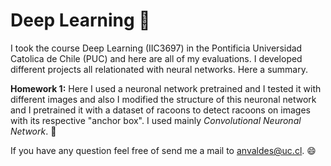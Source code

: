 # Deep Learning :brain:

I took the course Deep Learning (IIC3697) in the Pontificia Universidad Catolica de Chile (PUC) and here are all of my evaluations. I developed different projects all relationated with neural networks. Here a summary.

**Homework 1:** Here I used a neuronal network pretrained and I tested it with different images and also I modified the structure of this neuronal network and I pretrained it with a dataset of racoons to detect racoons on images with its respective "anchor box". I used mainly *Convolutional Neuronal Network*. :raccoon:


 
 
 
 If you have any question feel free of send me a mail to anvaldes@uc.cl. 😄
